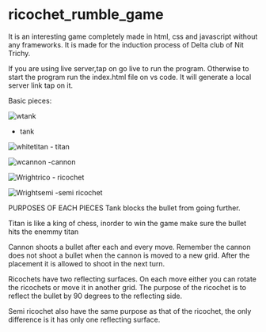 # ricochet_rumble_game
It is an interesting game completely made in html, css and javascript without any frameworks. It is made for the induction process of Delta club of Nit Trichy.

If you are using live server,tap on go live to run the program.
Otherwise to start the program run the index.html file on vs code. It will generate a local server link tap on it.

Basic pieces:

![wtank](https://github.com/Div-agr/ricochet_rumble_game/assets/156349931/323d84a8-4e04-4ebb-80d7-8c3a5bc1e8e1)
 - tank

![whitetitan](https://github.com/Div-agr/ricochet_rumble_game/assets/156349931/2d1869e4-9f1f-406e-b6c4-0b92035336ca) - titan

![wcannon](https://github.com/Div-agr/ricochet_rumble_game/assets/156349931/641c4c86-0385-4435-a55a-0684509f18a4)
-cannon

![Wrightrico](https://github.com/Div-agr/ricochet_rumble_game/assets/156349931/036d677a-72f0-469d-8d26-ecef22f79a50) - ricochet

![Wrightsemi](https://github.com/Div-agr/ricochet_rumble_game/assets/156349931/c37bdb41-1fc7-4218-92f9-7fc77db7f284) -semi ricochet

PURPOSES OF EACH PIECES
Tank blocks the bullet from going further.

Titan is like a king of chess, inorder to win the game make sure the bullet hits the enemmy titan

Cannon shoots a bullet after each and every move. Remember the cannon does not shoot a bullet when the cannon is moved to a new grid. After the placement it is allowed to shoot in the next turn.

Ricochets have two reflecting surfaces. On each move either you can rotate the ricochets or move it in another grid. The purpose of the ricochet is to reflect the bullet by 90 degrees to the reflecting side.

Semi ricochet also have the same purpose as that of the ricochet, the only difference is it has only one reflecting surface.

